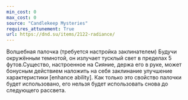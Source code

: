 ```yaml
---
min_cost: 0
max_cost: 0
source: "Candlekeep Mysteries"
requires_attunement: True
url: https://dnd.su/items/2122-radiance/
---
```


Волшебная палочка (требуется настройка заклинателем)
Будучи окружённым темнотой, он излучает тусклый свет в пределах 5 футов.Существо, настроенное на Сияние, держа его в руке, может бонусным действием наложить на себя заклинание улучшение характеристики [enhance ability]. Как только это свойство палочки будет использовано, его нельзя будет использовать снова до следующего рассвета.